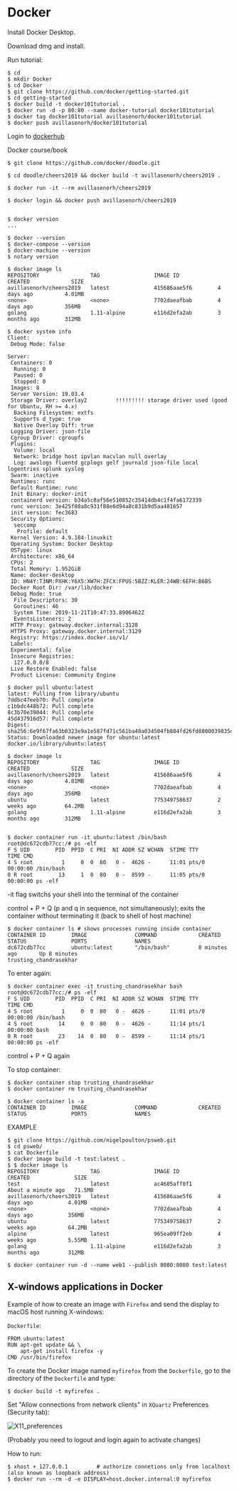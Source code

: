 # Docker

Install Docker Desktop.

Download dmg and install.

Run tutorial:

    $ cd
    $ mkdir Docker
    $ cd Docker
    $ git clone https://github.com/docker/getting-started.git
    $ cd getting-started
    $ docker build -t docker101tutorial .
    $ docker run -d -p 80:80 --name docker-tutorial docker101tutorial
    $ docker tag docker101tutorial avillasenorh/docker101tutorial
    $ docker push avillasenorh/docker101tutorial

Login to [dockerhub](https://hub.docker.com)

Docker course/book

    $ git clone https://github.com/docker/doodle.git

    $ cd doodle/cheers2019 && docker build -t avillasenorh/cheers2019 .

    $ docker run -it --rm avillasenorh/cheers2019

    $ docker login && docker push avillasenorh/cheers2019


    $ docker version
    ...

    $ docker --version
    $ docker-compose --version
    $ docker-machine --version
    $ notary version

    $ docker image ls
    REPOSITORY                TAG                 IMAGE ID            CREATED             SIZE
    avillasenorh/cheers2019   latest              415686aae5f6        4 days ago          4.01MB
    <none>                    <none>              7702daeafbab        4 days ago          356MB
    golang                    1.11-alpine         e116d2efa2ab        3 months ago        312MB

```console
$ docker system info
Client:
 Debug Mode: false

Server:
 Containers: 0
  Running: 0
  Paused: 0
  Stopped: 0
 Images: 8
 Server Version: 19.03.4
 Storage Driver: overlay2         !!!!!!!!! storage driver used (good for Ubuntu, RH >= 4.x)
  Backing Filesystem: extfs
  Supports d_type: true
  Native Overlay Diff: true
 Logging Driver: json-file
 Cgroup Driver: cgroupfs
 Plugins:
  Volume: local
  Network: bridge host ipvlan macvlan null overlay
  Log: awslogs fluentd gcplogs gelf journald json-file local logentries splunk syslog
 Swarm: inactive
 Runtimes: runc
 Default Runtime: runc
 Init Binary: docker-init
 containerd version: b34a5c8af56e510852c35414db4c1f4fa6172339
 runc version: 3e425f80a8c931f88e6d94a8c831b9d5aa481657
 init version: fec3683
 Security Options:
  seccomp
   Profile: default
 Kernel Version: 4.9.184-linuxkit
 Operating System: Docker Desktop
 OSType: linux
 Architecture: x86_64
 CPUs: 2
 Total Memory: 1.952GiB
 Name: docker-desktop
 ID: HN4Y:T3NM:PXHK:Y6X5:XW7H:ZFCX:FPUS:5BZZ:KLER:24WB:6EFH:B6BS
 Docker Root Dir: /var/lib/docker
 Debug Mode: true
  File Descriptors: 30
  Goroutines: 46
  System Time: 2019-11-21T10:47:33.8906462Z
  EventsListeners: 2
 HTTP Proxy: gateway.docker.internal:3128
 HTTPS Proxy: gateway.docker.internal:3129
 Registry: https://index.docker.io/v1/
 Labels:
 Experimental: false
 Insecure Registries:
  127.0.0.0/8
 Live Restore Enabled: false
 Product License: Community Engine
```

    $ docker pull ubuntu:latest
    latest: Pulling from library/ubuntu
    7ddbc47eeb70: Pull complete
    c1bbdc448b72: Pull complete
    8c3b70e39044: Pull complete
    45d437916d57: Pull complete
    Digest: sha256:6e9f67fa63b0323e9a1e587fd71c561ba48a034504fb804fd26fd8800039835d
    Status: Downloaded newer image for ubuntu:latest
    docker.io/library/ubuntu:latest

    $ docker image ls
    REPOSITORY                TAG                 IMAGE ID            CREATED             SIZE
    avillasenorh/cheers2019   latest              415686aae5f6        4 days ago          4.01MB
    <none>                    <none>              7702daeafbab        4 days ago          356MB
    ubuntu                    latest              775349758637        2 weeks ago         64.2MB
    golang                    1.11-alpine         e116d2efa2ab        3 months ago        312MB


    $ docker container run -it ubuntu:latest /bin/bash
    root@dc672cdb77cc:/# ps -elf
    F S UID        PID  PPID  C PRI  NI ADDR SZ WCHAN  STIME TTY          TIME CMD
    4 S root         1     0  0  80   0 -  4626 -      11:01 pts/0    00:00:00 /bin/bash
    0 R root        13     1  0  80   0 -  8599 -      11:05 pts/0    00:00:00 ps -elf

-it flag switchs your shell into the terminal of the container

control + P + Q (p and q in sequence, not simultaneously): exits the container without terminating it (back to shell of host machine)

    $ docker container ls # shows processes running inside container
    CONTAINER ID        IMAGE               COMMAND             CREATED             STATUS              PORTS               NAMES
    dc672cdb77cc        ubuntu:latest       "/bin/bash"         8 minutes ago       Up 8 minutes                            trusting_chandrasekhar

To enter again:

    $ docker container exec -it trusting_chandrasekhar bash
    root@dc672cdb77cc:/# ps -elf
    F S UID        PID  PPID  C PRI  NI ADDR SZ WCHAN  STIME TTY          TIME CMD
    4 S root         1     0  0  80   0 -  4626 -      11:01 pts/0    00:00:00 /bin/bash
    4 S root        14     0  0  80   0 -  4626 -      11:14 pts/1    00:00:00 bash
    0 R root        23    14  0  80   0 -  8599 -      11:14 pts/1    00:00:00 ps -elf

control + P + Q again

To stop container:

    $ docker container stop trusting_chandrasekhar
    $ docker container rm trusting_chandrasekhar

    $ docker container ls -a
    CONTAINER ID        IMAGE               COMMAND             CREATED             STATUS              PORTS               NAMES


EXAMPLE

    $ git clone https://github.com/nigelpoulton/psweb.git
    $ cd psweb/
    $ cat Dockerfile
    $ docker image build -t test:latest .
    $ $ docker image ls
    REPOSITORY                TAG                 IMAGE ID            CREATED              SIZE
    test                      latest              ac4605aff0f1        About a minute ago   71.5MB
    avillasenorh/cheers2019   latest              415686aae5f6        4 days ago           4.01MB
    <none>                    <none>              7702daeafbab        4 days ago           356MB
    ubuntu                    latest              775349758637        2 weeks ago          64.2MB
    alpine                    latest              965ea09ff2eb        4 weeks ago          5.55MB
    golang                    1.11-alpine         e116d2efa2ab        3 months ago         312MB

    $ docker container run -d --name web1 --publish 8080:8080 test:latest

## X-windows applications in Docker

Example of how to create an image with `Firefox` and send the display to
macOS host running X-windows:

`Dockerfile`:

```
FROM ubuntu:latest
RUN apt-get update && \
    apt-get install firefox -y
CMD /usr/bin/firefox
```

To create the Docker image named `myfirefox` from the `Dockerfile`, go to the
directory of the `Dockerfile` and type:

```console
$ docker build -t myfirefox .
```


Set "Allow connections from network clients" in `XQuartz` Preferences (Security tab):

![X11_preferences](X11_Preferences.png)

(Probably you need to logout and login again to activate changes)

How to run:

```console
$ xhost + 127.0.0.1         # authorize connetions only from localhost (also known as loopback address)
$ docker run --rm -d -e DISPLAY=host.docker.internal:0 myfirefox
```



